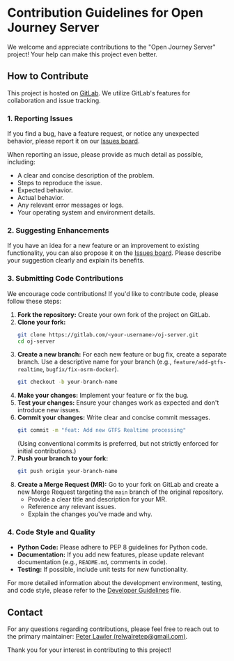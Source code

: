 # Contribution Guidelines for Open Journey Server

We welcome and appreciate contributions to the "Open Journey Server" project! Your help can make this
project even better.

## How to Contribute

This project is hosted on [GitLab](https://gitlab.com/opentasmania/oj-server). We utilize GitLab's features for
collaboration and issue tracking.

### 1. Reporting Issues

If you find a bug, have a feature request, or notice any unexpected behavior, please report it on
our [Issues board](https://gitlab.com/opentasmania/oj-server/issues).

When reporting an issue, please provide as much detail as possible, including:

* A clear and concise description of the problem.
* Steps to reproduce the issue.
* Expected behavior.
* Actual behavior.
* Any relevant error messages or logs.
* Your operating system and environment details.

### 2. Suggesting Enhancements

If you have an idea for a new feature or an improvement to existing functionality, you can also propose it on
the [Issues board](https://gitlab.com/opentasmania/oj-server/issues). Please describe your suggestion clearly and
explain its benefits.

### 3. Submitting Code Contributions

We encourage code contributions! If you'd like to contribute code, please follow these steps:

1. **Fork the repository:** Create your own fork of the project on GitLab.
2. **Clone your fork:**
   ```bash
   git clone https://gitlab.com/<your-username>/oj-server.git
   cd oj-server
   ```
3. **Create a new branch:** For each new feature or bug fix, create a separate branch. Use a descriptive name for your
   branch (e.g., `feature/add-gtfs-realtime`, `bugfix/fix-osrm-docker`).
   ```bash
   git checkout -b your-branch-name
   ```
4. **Make your changes:** Implement your feature or fix the bug.
5. **Test your changes:** Ensure your changes work as expected and don't introduce new issues.
6. **Commit your changes:** Write clear and concise commit messages.
   ```bash
   git commit -m "feat: Add new GTFS Realtime processing"
   ```
   (Using conventional commits is preferred, but not strictly enforced for initial contributions.)
7. **Push your branch to your fork:**
   ```bash
   git push origin your-branch-name
   ```
8. **Create a Merge Request (MR):** Go to your fork on GitLab and create a new Merge Request targeting the `main` branch
   of the original repository.
    * Provide a clear title and description for your MR.
    * Reference any relevant issues.
    * Explain the changes you've made and why.

### 4. Code Style and Quality

* **Python Code:** Please adhere to PEP 8 guidelines for Python code.
* **Documentation:** If you add new features, please update relevant documentation (e.g., `README.md`, comments in
  code).
* **Testing:** If possible, include unit tests for new functionality.

For more detailed information about the development environment, testing, and code style, please refer to the [Developer Guidelines](DEVELOPERS.md) file.

## Contact

For any questions regarding contributions, please feel free to reach out to the primary
maintainer: [Peter Lawler (relwalretep@gmail.com)](mailto:relwalretep@gmail.com).

Thank you for your interest in contributing to this project!
